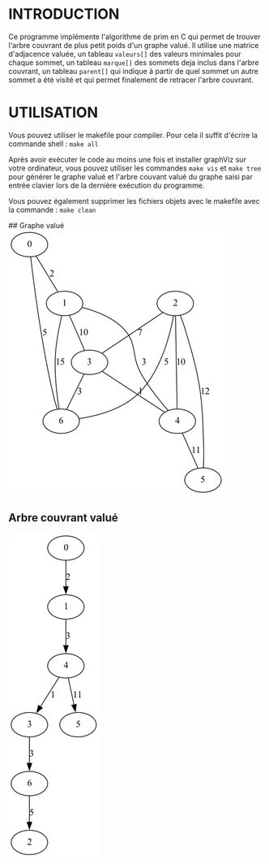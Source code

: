 # INTRODUCTION 
Ce programme implémente l'algorithme de prim en C qui permet de trouver l'arbre couvrant de plus petit poids d'un graphe valué. Il utilise une matrice d'adjacence valuée, un tableau `valeurs[]` des valeurs minimales pour chaque sommet, un tableau `marque[]` des sommets deja inclus dans l'arbre couvrant, un tableau `parent[]` qui indique à partir de quel sommet un autre sommet a été visité et qui permet finalement de retracer l'arbre couvrant.   

# UTILISATION 
Vous pouvez utiliser le makefile pour compiler. Pour cela il suffit d'écrire la commande shell : `make all`

Après avoir exécuter le code au moins une fois et installer graphViz sur votre ordinateur, vous pouvez utiliser les commandes `make vis` et `make tree` pour générer le graphe valué et l'arbre couvant valué du graphe saisi par entrée clavier lors de la dernière exécution du programme. 

Vous pouvez également supprimer les fichiers objets avec le makefile avec la commande : `make clean`

## Graphe valué 
![](vis.png)

## Arbre couvrant valué
![](arbre.png)
